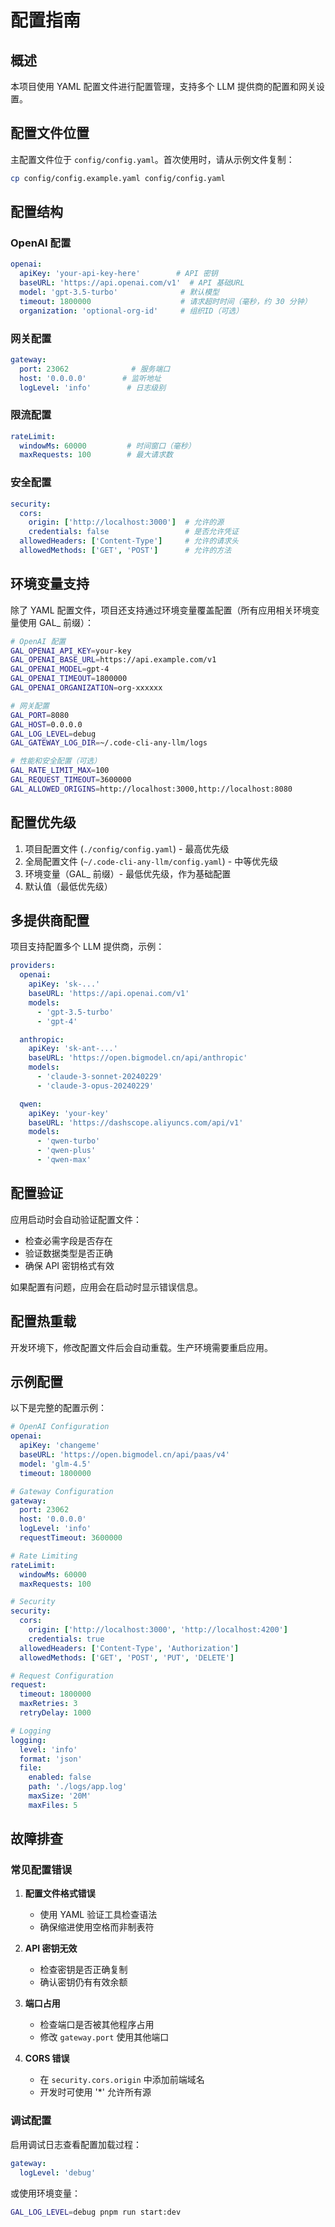 # 配置指南

## 概述

本项目使用 YAML 配置文件进行配置管理，支持多个 LLM 提供商的配置和网关设置。

## 配置文件位置

主配置文件位于 `config/config.yaml`。首次使用时，请从示例文件复制：

```bash
cp config/config.example.yaml config/config.yaml
```

## 配置结构

### OpenAI 配置

```yaml
openai:
  apiKey: 'your-api-key-here'        # API 密钥
  baseURL: 'https://api.openai.com/v1'  # API 基础URL
  model: 'gpt-3.5-turbo'              # 默认模型
  timeout: 1800000                    # 请求超时时间（毫秒，约 30 分钟）
  organization: 'optional-org-id'     # 组织ID（可选）
```

### 网关配置

```yaml
gateway:
  port: 23062              # 服务端口
  host: '0.0.0.0'        # 监听地址
  logLevel: 'info'        # 日志级别
```

### 限流配置

```yaml
rateLimit:
  windowMs: 60000         # 时间窗口（毫秒）
  maxRequests: 100        # 最大请求数
```

### 安全配置

```yaml
security:
  cors:
    origin: ['http://localhost:3000']  # 允许的源
    credentials: false                 # 是否允许凭证
  allowedHeaders: ['Content-Type']     # 允许的请求头
  allowedMethods: ['GET', 'POST']      # 允许的方法
```

## 环境变量支持

除了 YAML 配置文件，项目还支持通过环境变量覆盖配置（所有应用相关环境变量使用 GAL_ 前缀）：

```bash
# OpenAI 配置
GAL_OPENAI_API_KEY=your-key
GAL_OPENAI_BASE_URL=https://api.example.com/v1
GAL_OPENAI_MODEL=gpt-4
GAL_OPENAI_TIMEOUT=1800000
GAL_OPENAI_ORGANIZATION=org-xxxxxx

# 网关配置
GAL_PORT=8080
GAL_HOST=0.0.0.0
GAL_LOG_LEVEL=debug
GAL_GATEWAY_LOG_DIR=~/.code-cli-any-llm/logs

# 性能和安全配置（可选）
GAL_RATE_LIMIT_MAX=100
GAL_REQUEST_TIMEOUT=3600000
GAL_ALLOWED_ORIGINS=http://localhost:3000,http://localhost:8080
```

## 配置优先级

1. 项目配置文件 (`./config/config.yaml`) - 最高优先级
2. 全局配置文件 (`~/.code-cli-any-llm/config.yaml`) - 中等优先级
3. 环境变量（GAL_ 前缀）- 最低优先级，作为基础配置
3. 默认值（最低优先级）

## 多提供商配置

项目支持配置多个 LLM 提供商，示例：

```yaml
providers:
  openai:
    apiKey: 'sk-...'
    baseURL: 'https://api.openai.com/v1'
    models:
      - 'gpt-3.5-turbo'
      - 'gpt-4'

  anthropic:
    apiKey: 'sk-ant-...'
    baseURL: 'https://open.bigmodel.cn/api/anthropic'
    models:
      - 'claude-3-sonnet-20240229'
      - 'claude-3-opus-20240229'

  qwen:
    apiKey: 'your-key'
    baseURL: 'https://dashscope.aliyuncs.com/api/v1'
    models:
      - 'qwen-turbo'
      - 'qwen-plus'
      - 'qwen-max'
```

## 配置验证

应用启动时会自动验证配置文件：

- 检查必需字段是否存在
- 验证数据类型是否正确
- 确保 API 密钥格式有效

如果配置有问题，应用会在启动时显示错误信息。

## 配置热重载

开发环境下，修改配置文件后会自动重载。生产环境需要重启应用。

## 示例配置

以下是完整的配置示例：

```yaml
# OpenAI Configuration
openai:
  apiKey: 'changeme'
  baseURL: 'https://open.bigmodel.cn/api/paas/v4'
  model: 'glm-4.5'
  timeout: 1800000

# Gateway Configuration
gateway:
  port: 23062
  host: '0.0.0.0'
  logLevel: 'info'
  requestTimeout: 3600000

# Rate Limiting
rateLimit:
  windowMs: 60000
  maxRequests: 100

# Security
security:
  cors:
    origin: ['http://localhost:3000', 'http://localhost:4200']
    credentials: true
  allowedHeaders: ['Content-Type', 'Authorization']
  allowedMethods: ['GET', 'POST', 'PUT', 'DELETE']

# Request Configuration
request:
  timeout: 1800000
  maxRetries: 3
  retryDelay: 1000

# Logging
logging:
  level: 'info'
  format: 'json'
  file:
    enabled: false
    path: './logs/app.log'
    maxSize: '20M'
    maxFiles: 5
```

## 故障排查

### 常见配置错误

1. **配置文件格式错误**
   - 使用 YAML 验证工具检查语法
   - 确保缩进使用空格而非制表符

2. **API 密钥无效**
   - 检查密钥是否正确复制
   - 确认密钥仍有有效余额

3. **端口占用**
   - 检查端口是否被其他程序占用
   - 修改 `gateway.port` 使用其他端口

4. **CORS 错误**
   - 在 `security.cors.origin` 中添加前端域名
   - 开发时可使用 '*' 允许所有源

### 调试配置

启用调试日志查看配置加载过程：

```yaml
gateway:
  logLevel: 'debug'
```

或使用环境变量：

```bash
GAL_LOG_LEVEL=debug pnpm run start:dev
```
